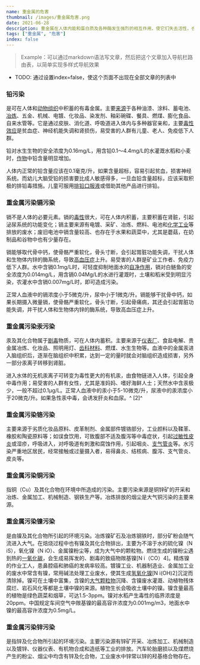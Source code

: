 ```yaml
---
name: 重金属的危害
thumbnail: /images/重金属危害.png
date: 2021-06-28
description: 重金属在人体内能和蛋白质及各种酶发生强烈的相互作用，使它们失去活性，也可能在人体的某些器官中富集，如果超过人体所能耐受的限度，会造成人体急性中毒、亚急性中毒、慢性中毒等，对人体会造成很大的危害，例如，日本发生的水俣病（汞污染）和骨痛病（镉污染）等公害病，都是由重金属污染引起的。
tags: ["重金属", "危害"]
index: false
---
```


> Example：可以通过markdown语法写文章，然后把这个文章加入导航栏路由表，以简单实现多样式导航效果

- TODO: 通过设置index=false，使这个页面不出现在全部文章的列表中

### 铅污染

是可在人体和[动物组织](/item/%E5%8A%A8%E7%89%A9%E7%BB%84%E7%BB%87)中积蓄的有毒金属。主要[来源](/item/%E6%9D%A5%E6%BA%90)于各种油漆、涂料、蓄电池、[冶炼](/item/%E5%86%B6%E7%82%BC)、五金、机械、电镀、化妆品、染发剂、釉彩碗碟、餐具、燃煤、膨化食品、自来水管等。它是通过皮肤、消化道、呼吸道进入体内与多种器官亲和，主要[毒性效应](/item/%E6%AF%92%E6%80%A7%E6%95%88%E5%BA%94)是贫血症、神经机能失调和肾损伤，易受害的人群有儿童、老人、免疫低下人群。

铅对水生生物的安全浓度为0.16mg/L，用含铅0.1～4.4mg/L的水灌溉水稻和小麦时，[作物](/item/%E4%BD%9C%E7%89%A9)中铅含量明显增加。

人体内正常的铅含量应该在0.1毫克/升，如果含量超标，容易引起贫血，损害神经系统。而幼儿大脑受铅的损害要比成人敏感得多，一旦血铅含量超标，应该采取积极的排铅毒措施。儿童可服用[排铅口服液](/item/%E6%8E%92%E9%93%85%E5%8F%A3%E6%9C%8D%E6%B6%B2/2666104)或借助其他产品进行排铅。

### 重金属污染镉污染

镉不是人体的必要元素。镉的[毒性](/item/%E6%AF%92%E6%80%A7)很大，可在人体内积蓄，主要积蓄在肾脏，引起泌尿系统的功能变化；镉主要来源有电镀、采矿、冶炼、燃料、电池和[化学工业](/item/%E5%8C%96%E5%AD%A6%E5%B7%A5%E4%B8%9A/9206515)等排放的废水；废旧电池中镉含量较高、也存在于水果和蔬菜中，尤其是蘑菇，在奶制品和谷物中也有少量存在。

镉能够取代骨中钙，使骨骼严重软化，骨头寸断，会引起胃脏功能失调，干扰人体和生物体内锌的酶系统，导致[高血压症](/item/%E9%AB%98%E8%A1%80%E5%8E%8B%E7%97%87/2448355)上升。易受害的人群是矿业工作者、免疫力低下人群。水中含镉0.1mg/L时，可轻度抑制地面水的[自净作用](/item/%E8%87%AA%E5%87%80%E4%BD%9C%E7%94%A8/7742682)，镉对白鲢鱼的安全浓度为0.014mg/L，用含镉0.04Mg/L的水进行灌溉时，土壤和稻米受到明显污染，农灌水中含镉0.007mg/L时，即可造成污染。

正常人血液中的镉浓度小于5微克/升，尿中小于1微克/升。镉能够干扰骨中钙，如果长期摄入微量镉，使骨骼严重软化，骨头寸断，引起骨痛病，其还会引起胃脏功能失调，并干扰人体和生物体内锌的酶系统，导致高血压症上升。

### 重金属污染汞污染

汞及其化合物属于[剧毒](/item/%E5%89%A7%E6%AF%92)物质，可在人体内蓄积。主要来源于[仪表厂](/item/%E4%BB%AA%E8%A1%A8%E5%8E%82)、食盐电解、贵金属冶炼、化妆品、照明用灯、[齿科材料](/item/%E9%BD%BF%E7%A7%91%E6%9D%90%E6%96%99/2320151)、燃煤、水生生物等。血液中的金属汞进入脑组织后，逐渐在脑组织中积累，达到一定的量时就会对脑组织造成损害，另外一部分汞离子转移到肾脏。

进入水体的无机汞离子可转变为毒性更大的有机汞，由食物链进入人体，引起全身中毒作用；易受害的人群有女性，尤其是准妈妈、嗜好海鲜人士；天然水中含汞极少，一般不超过0.1μg/L。正常人血液中的汞小于5-10微克/升，尿液中的汞浓度小于20微克/升。如果急性汞中毒，会诱发肝炎和血尿。^
[2]^[ ]()

### 重金属污染铬污染

主要来源于劣质化妆品原料、皮革制剂、金属部件镀铬部分，工业颜料以及鞣革、橡胶和陶瓷原料等；如误食饮用，可致腹部不适及腹泻等中毒症状，引起[过敏性皮炎](/item/%E8%BF%87%E6%95%8F%E6%80%A7%E7%9A%AE%E7%82%8E/726800)或湿疹，呼吸进入，对呼吸道有刺激和腐蚀作用，引起咽炎、[支气管炎](/item/%E6%94%AF%E6%B0%94%E7%AE%A1%E7%82%8E/982703)等。水污染严重地区居民，经常接触或过量摄入者，易得鼻炎、结核病、腹泻、支气管炎、皮炎等。

### 重金属污染铜污染

指铜（Cu）及其化合物在环境中所造成的污染。主要污染来源是铜锌矿的开采和冶炼、金属加工、机械制造、钢铁生产等。冶炼排放的烟尘是大气铜污染的主要来源。

### 重金属污染镍污染

是由镍及其化合物所引起的环境污染。冶炼镍矿石及冶炼钢铁时，部分矿粉会随气流进入大气。在焙烧过程中也有镍及其化合物排出，主要为不溶于水的硫化镍（N iS），氧化镍（N iO）、金属镍粉尘等，成为大气中的颗粒物。燃烧生成的镍粉尘遇到热的[一氧化碳](/item/%E4%B8%80%E6%B0%A7%E5%8C%96%E7%A2%B3/163473)，会生成易挥发的、剧毒的致癌物羰基镍[N i（CO）4]。精炼镍的作业工人，患鼻腔癌和肺癌的发病率较高。镀镍工业、机器制造业、金属加工业的废水中常含有镍，常用碱法处理工业废水，使其生成[氢氧化镍](/item/%E6%B0%A2%E6%B0%A7%E5%8C%96%E9%95%8D/2867186)[N i(OH)2]沉淀而清除掉。镍可在土壤中富集，含镍的[大气颗粒物](/item/%E5%A4%A7%E6%B0%94%E9%A2%97%E7%B2%92%E7%89%A9/8230429)沉降、含镍废水灌溉、动植物残体腐烂、岩石风化等都是土壤中镍的来源。植物生长会吸收土壤中的镍。镍含量最高的植物是绿色蔬菜和烟草，可达1.5-3ppm。镍对水稻产生毒性的临界浓度是20ppm。中国规定车间空气中羰基镍的最高容许浓度为0.001mg/m3，地面水中镍的最高容许浓度为0.5mg/L。

### 重金属污染锌污染

是指锌及化合物所引起的环境污染。主要污染源有锌矿开采、冶炼加工、机械制造以及镀锌、仪器仪表、有机物合成和造纸等工业的排放。汽车轮胎磨损以及煤燃烧产生的粉尘、烟尘中均含有锌及化合物，工业废水中锌常以锌的羟基络合物存在。